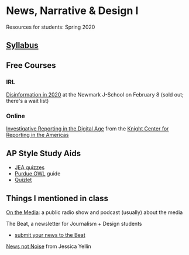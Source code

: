 # News, Narrative & Design I
Resources for students: Spring 2020

## [Syllabus](https://docs.google.com/document/d/1atUAONae12VmoDUzoekMd-Am0-mKef7InGGuESYOrSM/edit)

## Free Courses
### IRL
[Disinformation in 2020](https://www.journalism.cuny.edu/events/disinformation-2020-crash-course-journalism-students/) at the Newmark J-School on February 8 (sold out; there's a wait list)
### Online
[Investigative Reporting in the Digital Age](https://journalismcourses.org/INV0120.html) from the [Knight Center for Reporting in the Americas](https://journalismcourses.org/)

## AP Style Study Aids
- [JEA quizzes](http://jea.org/wp/blog/2012/10/07/associated-press-style-quizzes/)
- [Purdue OWL](https://owl.purdue.edu/owl/subject_specific_writing/journalism_and_journalistic_writing/ap_style.html) guide
- [Quizlet](https://quizlet.com/2046964/ap-style-quiz-flash-cards/)

## Things I mentioned in class

[On the Media](onthemedia.org): a public radio show and podcast (usually) about the media

The Beat, a newsletter for Journalism + Design students
- [submit your news to the Beat](https://forms.gle/PRQyZD77oTkbz8Rr7)

[News not Noise](https://newsnotnoise.com/) from Jessica Yellin
